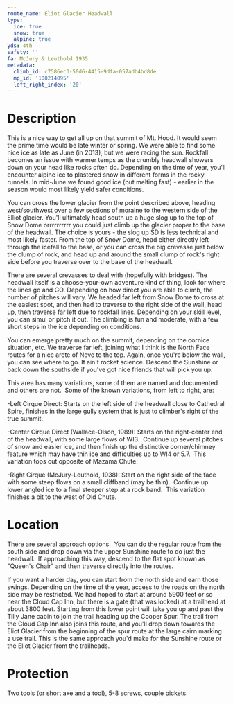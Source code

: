```yaml
---
route_name: Eliot Glacier Headwall
type:
  ice: true
  snow: true
  alpine: true
yds: 4th
safety: ''
fa: McJury & Leuthold 1935
metadata:
  climb_id: c7586ec3-50d6-4415-9dfa-057adb4bd8de
  mp_id: '108214095'
  left_right_index: '20'
---
```

# Description
This is a nice way to get all up on that summit of Mt. Hood. It would seem the prime time would be late winter or spring. We were able to find some nice ice as late as June (in 2013), but we were racing the sun. Rockfall becomes an issue with warmer temps as the crumbly headwall showers down on your head like rocks often do. Depending on the time of year, you'll encounter alpine ice to plastered snow in different forms in the rocky runnels. In mid-June we found good ice (but melting fast) - earlier in the season would most likely yield safer conditions.

You can cross the lower glacier from the point described above, heading west/southwest over a few sections of moraine to the western side of the Elliot glacier. You'll ultimately head south up a huge slog up to the top of Snow Dome orrrrrrrrrr you could just climb up the glacier proper to the base of the headwall. The choice is yours - the slog up SD is less technical and most likely faster. From the top of Snow Dome, head either directly left through the icefall to the base, or you can cross the big crevasse just below the clump of rock, and head up and around the small clump of rock's right side before you traverse over to the base of the headwall.

There are several crevasses to deal with (hopefully with bridges). The headwall itself is a choose-your-own adventure kind of thing, look for where the lines go and GO. Depending on how direct you are able to climb, the number of pitches will vary. We headed far left from Snow Dome to cross at the easiest spot, and then had to traverse to the right side of the wall, head up, then traverse far left due to rockfall lines. Depending on your skill level, you can simul or pitch it out. The climbing is fun and moderate, with a few short steps in the ice depending on conditions.

You can emerge pretty much on the summit, depending on the cornice situation, etc. We traverse far left, joining what I think is the North Face routes for a nice arete of Neve to the top. Again, once you're below the wall, you can see where to go. It ain't rocket science. Descend the Sunshine or back down the southside if you've got nice friends that will pick you up.

This area has many variations, some of them are named and documented and others are not.  Some of the known variations, from left to right, are:

-Left Cirque Direct: Starts on the left side of the headwall close to Cathedral Spire, finishes in the large gully system that is just to climber's right of the true summit.

-Center Cirque Direct (Wallace-Olson, 1989): Starts on the right-center end of the headwall, with some large flows of WI3.  Continue up several pitches of snow and easier ice, and then finish up the distinctive corner/chimney feature which may have thin ice and difficulties up to WI4 or 5.7.  This variation tops out opposite of Mazama Chute.

-Right Cirque (McJury-Leuthold, 1938): Start on the right side of the face with some steep flows on a small cliffband (may be thin).  Continue up lower angled ice to a final steeper step at a rock band.  This variation finishes a bit to the west of Old Chute.

# Location
There are several approach options.  You can do the regular route from the south side and drop down via the upper Sunshine route to do just the headwall.  If approaching this way, descend to the flat spot known as "Queen's Chair" and then traverse directly into the routes.

If you want a harder day, you can start from the north side and earn those swings. Depending on the time of the year, access to the roads on the north side may be restricted. We had hoped to start at around 5900 feet or so near the Cloud Cap Inn, but there is a gate (that was locked) at a trailhead at about 3800 feet. Starting from this lower point will take you up and past the Tilly Jane cabin to join the trail heading up the Cooper Spur. The trail from the Cloud Cap Inn also joins this route, and you'll drop down towards the Eliot Glacier from the beginning of the spur route at the large cairn marking a use trail. This is the same approach you'd make for the Sunshine route or the Eliot Glacier from the trailheads.

# Protection
Two tools (or short axe and a tool), 5-8 screws, couple pickets.
